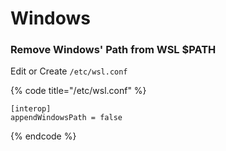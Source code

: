 # Windows

### Remove Windows' Path from WSL $PATH

Edit or Create `/etc/wsl.conf`

{% code title="/etc/wsl.conf" %}
```text
[interop]
appendWindowsPath = false
```
{% endcode %}

